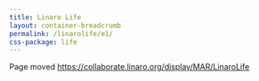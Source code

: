 ```yaml
---
title: Linaro Life
layout: container-breadcrumb
permalink: /linarolife/e1/
css-package: life
---
```

Page moved
<a href="https://collaborate.linaro.org/display/MAR/LinaroLife">https://collaborate.linaro.org/display/MAR/LinaroLife</a>